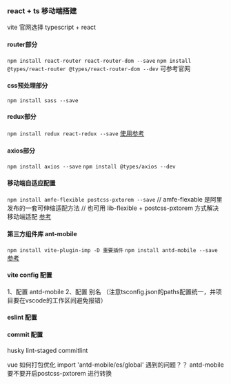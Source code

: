 ### react + ts  移动端搭建

vite 官网选择 typescript + react

#### router部分
`npm install react-router react-router-dom --save`
`npm install @types/react-router @types/react-router-dom --dev`
可参考官网
#### css预处理部分
`npm install sass --save`
#### redux部分
`npm install redux react-redux --save`
[使用参考](https://juejin.cn/post/6844903792543006733)
#### axios部分
`npm install axios --save`
`npm install @types/axios --dev`
#### 移动端自适应配置
`npm install amfe-flexible postcss-pxtorem --save`
// amfe-flexable 是阿里发布的一套可伸缩适配方法
// 也可用 lib-flexible + postcss-pxtorem 方式解决移动端适配
[参考](https://juejin.cn/post/7186236863714164793)
#### 第三方组件库 ant-mobile
`npm install vite-plugin-imp -D 重要插件`
`npm install antd-mobile --save`
[参考](https://blog.csdn.net/weixin_48213294/article/details/126294090)
#### vite config 配置
1、配置 antd-mobile
2、配置 别名 （注意tsconfig.json的paths配置统一，并项目要在vscode的工作区间避免报错）
#### eslint 配置
#### commit 配置
husky lint-staged commitlint

vue 如何打包优化
import 'antd-mobile/es/global'
遇到的问题？？
antd-mobile 要不要开启postcss-pxtorem 进行转换